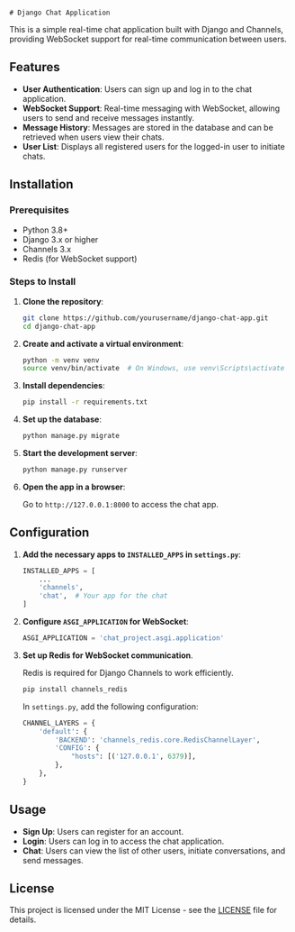                                                                                                # Django Chat Application



This is a simple real-time chat application built with Django and Channels, providing WebSocket support for real-time communication between users.

## Features

- **User Authentication**: Users can sign up and log in to the chat application.
- **WebSocket Support**: Real-time messaging with WebSocket, allowing users to send and receive messages instantly.
- **Message History**: Messages are stored in the database and can be retrieved when users view their chats.
- **User List**: Displays all registered users for the logged-in user to initiate chats.

## Installation

### Prerequisites
- Python 3.8+
- Django 3.x or higher
- Channels 3.x
- Redis (for WebSocket support)

### Steps to Install

1. **Clone the repository**:

    ```bash
    git clone https://github.com/yourusername/django-chat-app.git
    cd django-chat-app
    ```

2. **Create and activate a virtual environment**:

    ```bash
    python -m venv venv
    source venv/bin/activate  # On Windows, use venv\Scripts\activate
    ```

3. **Install dependencies**:

    ```bash
    pip install -r requirements.txt
    ```

4. **Set up the database**:

    ```bash
    python manage.py migrate
    ```

5. **Start the development server**:

    ```bash
    python manage.py runserver
    ```

6. **Open the app in a browser**:

    Go to `http://127.0.0.1:8000` to access the chat app.

## Configuration

1. **Add the necessary apps to `INSTALLED_APPS` in `settings.py`**:

    ```python
    INSTALLED_APPS = [
        ...
        'channels',
        'chat',  # Your app for the chat
    ]
    ```

2. **Configure `ASGI_APPLICATION` for WebSocket**:

    ```python
    ASGI_APPLICATION = 'chat_project.asgi.application'
    ```

3. **Set up Redis for WebSocket communication**.

    Redis is required for Django Channels to work efficiently.

    ```bash
    pip install channels_redis
    ```

    In `settings.py`, add the following configuration:

    ```python
    CHANNEL_LAYERS = {
        'default': {
            'BACKEND': 'channels_redis.core.RedisChannelLayer',
            'CONFIG': {
                "hosts": [('127.0.0.1', 6379)],
            },
        },
    }
    ```

## Usage

- **Sign Up**: Users can register for an account.
- **Login**: Users can log in to access the chat application.
- **Chat**: Users can view the list of other users, initiate conversations, and send messages.

## License

This project is licensed under the MIT License - see the [LICENSE](LICENSE) file for details.
